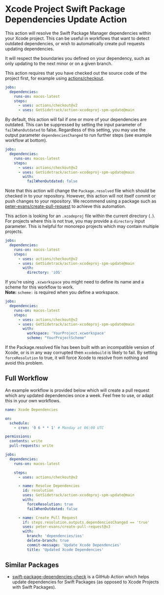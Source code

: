 # Xcode Project Swift Package Dependencies Update Action

This action will resolve the Swift Package Manager dependencies within your Xcode project. This can be useful in workflows that want to detect outdated dependencies, or wish to automatically create pull requests updating dependencies.

It will respect the boundaries you defined on your dependency, such as only updating to the next minor or on a given branch.

This action requires that you have checked out the source code of the project first, for example using [actions/checkout](https://github.com/actions/checkout).

```yaml
jobs:
  dependencies:
    runs-on: macos-latest
    steps:
      - uses: actions/checkout@v2
      - uses: GetSidetrack/action-xcodeproj-spm-update@main
```

By default, this action will fail if one or more of your dependencies are outdated. This can be suppressed by setting the input parameter of `failWhenOutdated` to false. Regardless of this setting, you may use the output parameter `dependenciesChanged` to run further steps (see example workflow at bottom).

```yaml
jobs:
  dependencies:
    runs-on: macos-latest
    steps:
      - uses: actions/checkout@v2
      - uses: GetSidetrack/action-xcodeproj-spm-update@main
        with:
          failWhenOutdated: false
```

Note that this action will change the `Package.resolved` file which should be checked in to your repository. However, this action will not itself commit or push changes to your repository. We recommend using a package such as [peter-evans/create-pull-request](https://github.com/peter-evans/create-pull-request) to achieve this automation.

This action is looking for an `.xcodeproj` file within the current directory (`.`). For projects where this is not true, you may provide a `directory` input parameter. This is helpful for monorepo projects which may contain multiple projects.

```yaml
jobs:
  dependencies:
    runs-on: macos-latest
    steps:
      - uses: actions/checkout@v2
      - uses: GetSidetrack/action-xcodeproj-spm-update@main
        with:
          directory: 'iOS'
```

If you're using `.xcworkspace` you might need to define its name and a scheme for this workflow to work.  
**Note:** `scheme:` is required when you define a workspace.

```yaml
jobs:
  dependencies:
    runs-on: macos-latest
    steps:
      - uses: actions/checkout@v2
      - uses: GetSidetrack/action-xcodeproj-spm-update@main
        with:
          workspace: 'YourProject.xcworkspace'
          scheme: "YourProjectScheme"
```


If the Package.resolved file has been built with an incompatible version of Xcode, or is in any way corrupted then `xcodebuild` is likely to fail. By setting `forceResolution` to true, it will force Xcode to resolve from nothing and avoid this problem.

## Full Workflow

An example workflow is provided below which will create a pull request which any updated dependencies once a week. Feel free to use, or adapt this in your own workflows.

```yaml
name: Xcode Dependencies

on: 
  schedule:
    - cron: '0 6 * * 1' # Monday at 06:00 UTC

permissions:
  contents: write
  pull-requests: write

jobs:
  dependencies:
    runs-on: macos-latest

    steps:
      - uses: actions/checkout@v2

      - name: Resolve Dependencies
        id: resolution
        uses: GetSidetrack/action-xcodeproj-spm-update@main
        with:
          forceResolution: true
          failWhenOutdated: false

      - name: Create Pull Request
        if: steps.resolution.outputs.dependenciesChanged == 'true'
        uses: peter-evans/create-pull-request@v3
        with:
          branch: 'dependencies/ios'
          delete-branch: true
          commit-message: 'Update Xcode Dependencies'
          title: 'Updated Xcode Dependencies'
```

## Similar Packages

- [swift-package-dependencies-check](https://github.com/MarcoEidinger/swift-package-dependencies-check) is a GitHub Action which helps update dependencies for Swift Packages (as opposed to Xcode Projects with Swift Packages).